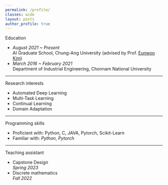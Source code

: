 ```yaml
---
permalink: /profile/
classes: wide  
layout: posts
author_profile: true
---
```


Education
- *August 2021 ~ Present*<br>
   AI Graduate School, Chung-Ang University (advised by Prof. [Eunwoo Kim](https://vllab.cau.ac.kr/members/professor/))<br>
- *March 2016 ~ February 2021*<br>
   Department of Industrial Engineering, Chonnam National University<br>
___

Research interests
- Automated Deep Learning<br>
- Multi-Task Learning<br>
- Continual Learning<br>
- Domain Adaptation<br>

___

Programming skills
- Proficient with: Python, C, JAVA, Pytorch, Scikit-Learn<br>
- Familiar with: *Python*, *Pytorch*<br>

___

Teaching assistant
- Capstone Design<br>
  *Spring 2023*<br>
- Discrete mathematics<br>
  *Fall 2022*
